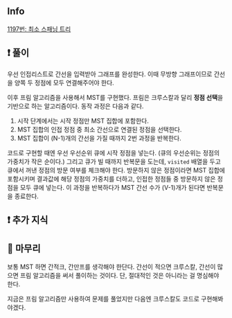## Info
<a href="https://www.acmicpc.net/problem/1197" rel="nofollow">1197번: 최소 스패닝 트리</a>

## ❗ 풀이
우선 인접리스트로 간선을 입력받아 그래프를 완성한다. 이때 무방향 그래프이므로 간선을 양쪽 두 정점에 모두 연결해주어야 한다.

이후 프림 알고리즘을 사용해서 MST를 구현했다.
프림은 크루스칼과 달리 **정점 선택**을 기반으로 하는 알고리즘이다.
동작 과정은 다음과 같다.

1. 시작 단계에서는 시작 정점만 MST 집합에 포함한다.
2. MST 집합의 인접 정점 중 최소 간선으로 연결된 정점을 선택한다.
3. MST 집합이 (N-1)개의 간선을 가질 때까지 2번 과정을 반복한다.

코드로 구현할 때엔 우선 우선순위 큐에 시작 정점을 넣는다. (큐의 우선순위는 정점의 가중치가 작은 순이다.) 그리고 큐가 빌 때까지 반복문을 도는데, `visited` 배열을 두고 큐에서 꺼낸 정점의 방문 여부를 체크해야 한다. 방문하지 않은 정점이라면 MST 집합에 포함시키며 결과값에 해당 정점의 가중치를 더하고, 인접한 정점들 중 방문하지 않은 정점을 모두 큐에 넣는다. 이 과정을 반복하다가 MST 간선 수가 (V-1)개가 된다면 반복문을 종료한다.
## ❗ 추가 지식


## 🙂 마무리
보통 MST 하면 간적크, 간만프를 생각해야 한단다. 간선이 적으면 크루스칼, 간선이 많으면 프림 알고리즘을 써서 풀이하는 것이다. 단, 절대적인 것은 아니라는 걸 명심해야 한다.

지금은 프림 알고리즘만 사용하여 문제를 풀었지만 다음엔 크루스칼도 코드로 구현해봐야겠다.
